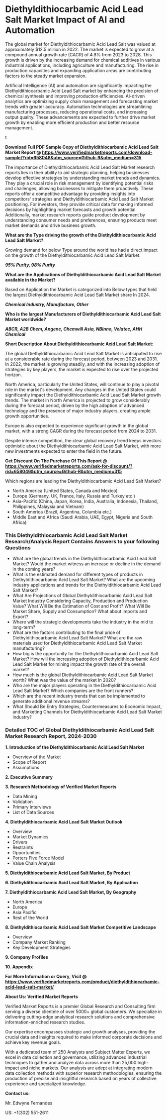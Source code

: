 <meta name="title" content="Global Diethyldithiocarbamic Acid Lead Salt Market Impact of AI and Automation"><meta name="description" content="The global market for Diethyldithiocarbamic Acid Lead Salt was valued at approximately $12.5 million in 2022. The market is expected to grow at a compound annual growt"><meta name="title" content="Diethyldithiocarbamic Acid Lead Salt Market Size, Share, Scope, Trends, Growth, Opportunities, Analysis, Forecast"><h1>Diethyldithiocarbamic Acid Lead Salt Market Impact of AI and Automation</h1><p>The global market for Diethyldithiocarbamic Acid Lead Salt was valued at approximately $12.5 million in 2022. The market is expected to grow at a compound annual growth rate (CAGR) of 4.8% from 2023 to 2028. This growth is driven by the increasing demand for chemical additives in various industrial applications, including agriculture and manufacturing. The rise in production capacities and expanding application areas are contributing factors to the steady market expansion.</p><p>Artificial Intelligence (AI) and automation are significantly impacting the Diethyldithiocarbamic Acid Lead Salt market by enhancing the precision of chemical synthesis and improving production efficiencies. AI-driven analytics are optimizing supply chain management and forecasting market trends with greater accuracy. Automation technologies are streamlining manufacturing processes, reducing operational costs, and increasing output quality. These advancements are expected to further drive market growth by enabling more efficient production and better resource management.</p>t</p><p id="" class=""><strong>Download Full PDF Sample Copy of Diethyldithiocarbamic Acid Lead Salt Market Report @ <a href="https://www.verifiedmarketreports.com/download-sample/?rid=658046&utm_source=Github-R&utm_medium=315" target="_blank">https://www.verifiedmarketreports.com/download-sample/?rid=658046&utm_source=Github-R&utm_medium=315</a></strong></p><p>The importance of&nbsp;Diethyldithiocarbamic Acid Lead Salt Market research reports lies in their ability to aid strategic planning, helping businesses develop effective strategies by understanding market trends and dynamics. They play a crucial role in risk management by identifying potential risks and challenges, allowing businesses to mitigate them proactively. These reports offer a competitive advantage by providing insights into competitors' strategies and Diethyldithiocarbamic Acid Lead Salt Market positioning. For investors, they provide critical data for making informed decisions by highlighting market forecasts and growth potential. Additionally, market research reports guide product development by understanding consumer needs and preferences, ensuring products meet market demands and drive business growth.</p><p><strong>What are the&nbsp;Type driving the growth of the Diethyldithiocarbamic Acid Lead Salt Market?</strong></p><p id="" class="">Growing demand for below Type around the world has had a direct impact on the growth of the Diethyldithiocarbamic Acid Lead Salt Market:</p><em><strong>95% Purity, 98% Purity</strong></em></p><strong>What are the&nbsp;Applications&nbsp;of Diethyldithiocarbamic Acid Lead Salt Market available in the Market?</strong></p><p id="" class="">Based on Application the Market is categorized into Below types that held the largest Diethyldithiocarbamic Acid Lead Salt Market share In 2024.</p><em><strong>Chemical Industry, Manufacture, Other</strong></em></p><strong>Who is the largest Manufacturers of Diethyldithiocarbamic Acid Lead Salt Market worldwide?</strong></p><p><em><strong>ABCR, A2B Chem, Angene, Chemwill Asia, NBInno, Volatec, AHH Chemical</strong></em></p><p id="" class=""><strong>Short Description About Diethyldithiocarbamic Acid Lead Salt Market:</strong></p><p>The global Diethyldithiocarbamic Acid Lead Salt Market is anticipated to rise at a considerable rate during the forecast period, between 2023 and 2031. In 2022, the market is growing steadily, and with the increasing adoption of strategies by key players, the market is expected to rise over the projected horizon.</p><p>North America, particularly the United States, will continue to play a pivotal role in the market's development. Any changes in the United States could significantly impact the Diethyldithiocarbamic Acid Lead Salt Market growth trends. The market in North America is projected to grow considerably during the forecast period, driven by the high adoption of advanced technology and the presence of major industry players, creating ample growth opportunities.</p><p>Europe is also expected to experience significant growth in the global market, with a strong CAGR during the forecast period from 2024 to 2031.</p><p>Despite intense competition, the clear global recovery trend keeps investors optimistic about the Diethyldithiocarbamic Acid Lead Salt Market, with more new investments expected to enter the field in the future.</p><p id="" class=""><strong>Get Discount On The Purchase Of This Report @ <a href="https://www.verifiedmarketreports.com/ask-for-discount/?rid=658046&utm_source=Github-R&utm_medium=315" target="_blank">https://www.verifiedmarketreports.com/ask-for-discount/?rid=658046&utm_source=Github-R&utm_medium=315</a></strong></p>Which regions are leading the Diethyldithiocarbamic Acid Lead Salt Market?</p><ul><li>North America (United States, Canada and Mexico)</li><li>Europe (Germany, UK, France, Italy, Russia and Turkey etc.)</li><li>Asia-Pacific (China, Japan, Korea, India, Australia, Indonesia, Thailand, Philippines, Malaysia and Vietnam)</li><li>South America (Brazil, Argentina, Columbia etc.)</li><li>Middle East and Africa (Saudi Arabia, UAE, Egypt, Nigeria and South Africa)</li></ul><h3 id="" class="">This Diethyldithiocarbamic Acid Lead Salt Market Research/Analysis Report Contains Answers to your following Questions</h3><ul><li>What are the global trends in the Diethyldithiocarbamic Acid Lead Salt Market? Would the market witness an increase or decline in the demand in the coming years?</li><li>What is the estimated demand for different types of products in Diethyldithiocarbamic Acid Lead Salt Market? What are the upcoming industry applications and trends for the Diethyldithiocarbamic Acid Lead Salt Market?</li><li>What Are Projections of Global Diethyldithiocarbamic Acid Lead Salt Market Industry Considering Capacity, Production and Production Value? What Will Be the Estimation of Cost and Profit? What Will Be Market Share, Supply and Consumption? What about imports and Export?</li><li>Where will the strategic developments take the industry in the mid to long-term?</li><li>What are the factors contributing to the final price of Diethyldithiocarbamic Acid Lead Salt Market? What are the raw materials used for Diethyldithiocarbamic Acid Lead Salt Market manufacturing?</li><li>How big is the opportunity for the Diethyldithiocarbamic Acid Lead Salt Market? How will the increasing adoption of Diethyldithiocarbamic Acid Lead Salt Market for mining impact the growth rate of the overall market?</li><li>How much is the global Diethyldithiocarbamic Acid Lead Salt Market worth? What was the value of the market In 2020?</li><li>Who are the major players operating in the Diethyldithiocarbamic Acid Lead Salt Market? Which companies are the front runners?</li><li>Which are the recent industry trends that can be implemented to generate additional revenue streams?</li><li>What Should Be Entry Strategies, Countermeasures to Economic Impact, and Marketing Channels for Diethyldithiocarbamic Acid Lead Salt Market Industry?</li></ul><h3 id="" class="">Detailed TOC of Global Diethyldithiocarbamic Acid Lead Salt Market Research Report, 2024-2030</h3><p id="" class=""><strong>1. Introduction of the Diethyldithiocarbamic Acid Lead Salt Market</strong></p><ul><li>Overview of the Market</li><li>Scope of Report</li><li>Assumptions</li></ul><p id="" class=""><strong>2. Executive Summary</strong></p><p id="" class=""><strong>3. Research Methodology of Verified Market Reports</strong></p><ul><li>Data Mining</li><li>Validation</li><li>Primary Interviews</li><li>List of Data Sources</li></ul><p id="" class=""><strong>4. Diethyldithiocarbamic Acid Lead Salt Market Outlook</strong></p><ul><li>Overview</li><li>Market Dynamics</li><li>Drivers</li><li>Restraints</li><li>Opportunities</li><li>Porters Five Force Model</li><li>Value Chain Analysis</li></ul><p id="" class=""><strong>5. Diethyldithiocarbamic Acid Lead Salt Market, By Product</strong></p><p id="" class=""><strong>6. Diethyldithiocarbamic Acid Lead Salt Market, By Application</strong></p><p id="" class=""><strong>7. Diethyldithiocarbamic Acid Lead Salt Market, By Geography</strong></p><ul><li>North America</li><li>Europe</li><li>Asia Pacific</li><li>Rest of the World</li></ul><p id="" class=""><strong>8. Diethyldithiocarbamic Acid Lead Salt Market Competitive Landscape</strong></p><ul><li>Overview</li><li>Company Market Ranking</li><li>Key Development Strategies</li></ul><p id="" class=""><strong>9. Company Profiles</strong></p><p id="" class=""><strong>10. Appendix</strong></p><p id="" class=""><strong>For More Information or Query, Visit @ <a href="https://www.verifiedmarketreports.com/product/diethyldithiocarbamic-acid-lead-salt-market/" target="_blank">https://www.verifiedmarketreports.com/product/diethyldithiocarbamic-acid-lead-salt-market/</a></strong></p><p id="" class=""><strong>About Us: Verified Market Reports</strong></p><p id="" class="">Verified Market Reports is a premier Global Research and Consulting firm serving a diverse clientele of over 5000+ global customers. We specialize in delivering cutting-edge analytical research solutions and comprehensive information-enriched research studies.</p><p id="" class="">Our expertise encompasses strategic and growth analyses, providing the crucial data and insights required to make informed corporate decisions and achieve key revenue goals.</p><p id="" class="">With a dedicated team of 250 Analysts and Subject Matter Experts, we excel in data collection and governance, utilizing advanced industrial techniques to gather and analyze data across more than 25,000 high-impact and niche markets. Our analysts are adept at integrating modern data collection methods with superior research methodologies, ensuring the production of precise and insightful research based on years of collective experience and specialized knowledge.</p><p id="" class=""><strong>Contact us:</strong></p><p id="" class="">Mr. Edwyne Fernandes</p><p id="" class="">US: +1(302) 551-2611</p>